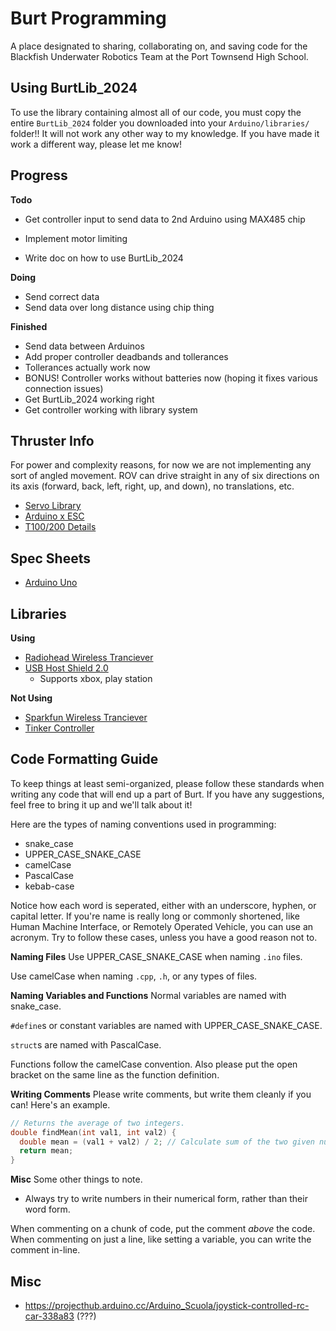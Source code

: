 # Burt Programming
A place designated to sharing, collaborating on, and saving code for the Blackfish Underwater Robotics Team at the Port Townsend High School.

## Using BurtLib_2024
To use the library containing almost all of our code, you must copy the entire `BurtLib_2024` folder you downloaded into your `Arduino/libraries/` folder!! It will not work any other way to my knowledge. If you have made it work a different way, please let me know!

## Progress
**Todo**
- Get controller input to send data to 2nd Arduino using MAX485 chip

- Implement motor limiting

- Write doc on how to use BurtLib_2024

**Doing**
- Send correct data
- Send data over long distance using chip thing

**Finished**
- Send data between Arduinos
- Add proper controller deadbands and tollerances
- Tollerances actually work now
- BONUS! Controller works without batteries now (hoping it fixes various connection issues)
- Get BurtLib_2024 working right
- Get controller working with library system

## Thruster Info
For power and complexity reasons, for now we are not implementing any sort of angled movement. ROV can drive straight in any of six directions on its axis (forward, back, left, right, up, and down), no translations, etc.
- [Servo Library](https://www.arduino.cc/reference/en/libraries/servo/)
- [Arduino x ESC](https://bluerobotics.com/learn/controlling-basic-esc-with-the-arduino-serial-monitor/)
- [T100/200 Details](https://bluerobotics.com/store/thrusters/t100-t200-thrusters/t200-thruster-r2-rp/#tab-technical-details)

## Spec Sheets
- [Arduino Uno](https://docs.arduino.cc/resources/datasheets/A000066-datasheet.pdf)

## Libraries
**Using**
- [Radiohead Wireless Tranciever](https://github.com/adafruit/RadioHead)
- [USB Host Shield 2.0](https://github.com/felis/USB_Host_Shield_2.0)
  - Supports xbox, play station

**Not Using**
- [Sparkfun Wireless Tranciever](https://github.com/sparkfun/RFM69HCW_Breakout)
- [Tinker Controller](https://github.com/nathanRamaNoodles/Tinker-Controller)

## Code Formatting Guide
To keep things at least semi-organized, please follow these standards when writing any code that will end up a part of Burt. If you have any suggestions, feel free to bring it up and we'll talk about it!

Here are the types of naming conventions used in programming:
- snake_case
- UPPER_CASE_SNAKE_CASE
- camelCase
- PascalCase
- kebab-case

Notice how each word is seperated, either with an underscore, hyphen, or capital letter. If you're name is really long or commonly shortened, like Human Machine Interface, or Remotely Operated Vehicle, you can use an acronym. Try to follow these cases, unless you have a good reason not to.

**Naming Files**
Use UPPER_CASE_SNAKE_CASE when naming `.ino` files.

Use camelCase when naming `.cpp`, `.h`, or any types of files.

**Naming Variables and Functions**
Normal variables are named with snake_case.

`#define`s or constant variables are named with UPPER_CASE_SNAKE_CASE.

`struct`s are named with PascalCase.

Functions follow the camelCase convention. Also please put the open bracket on the same line as the function definition.

**Writing Comments**
Please write comments, but write them cleanly if you can! Here's an example.
```cpp
// Returns the average of two integers.
double findMean(int val1, int val2) {
  double mean = (val1 + val2) / 2; // Calculate sum of the two given numbers, divided by the number of given numbers.
  return mean;
}
```

**Misc**
Some other things to note.
- Always try to write numbers in their numerical form, rather than their word form.

When commenting on a chunk of code, put the comment *above* the code. When commenting on just a line, like setting a variable, you can write the comment in-line.

## Misc
- https://projecthub.arduino.cc/Arduino_Scuola/joystick-controlled-rc-car-338a83 (???)
